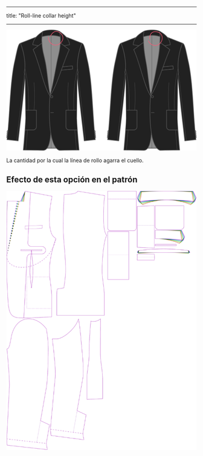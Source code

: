 - - -
title: "Roll-line collar height"
- - -

![Altura del collar de la línea de rollo](rolllinecollarheight.svg)

La cantidad por la cual la línea de rollo agarra el cuello.

## Efecto de esta opción en el patrón

![Esta imagen muestra el efecto de esta opción superponiendo varias variantes que tienen un valor diferente para esta opción](jaeger_rolllinecollarheight_sample.svg "Efecto de esta opción en el patrón")
